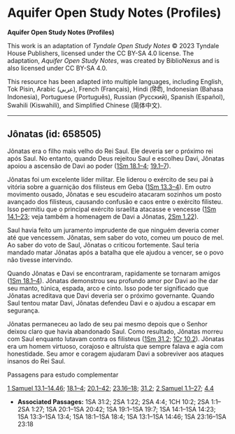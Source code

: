 # Aquifer Open Study Notes (Profiles)

**Aquifer Open Study Notes (Profiles)**

This work is an adaptation of *Tyndale Open Study Notes* © 2023 Tyndale House Publishers, licensed under the CC BY\-SA 4\.0 license. The adaptation, *Aquifer Open Study Notes*, was created by BiblioNexus and is also licensed under CC BY\-SA 4\.0\.

This resource has been adapted into multiple languages, including English, Tok Pisin, Arabic (عربي), French (Français), Hindi (हिंदी), Indonesian (Bahasa Indonesia), Portuguese (Português), Russian (Русский), Spanish (Español), Swahili (Kiswahili), and Simplified Chinese (简体中文).



--------------------------------

## Jônatas (id: 658505)

Jônatas era o filho mais velho do Rei Saul. Ele deveria ser o próximo rei após Saul. No entanto, quando Deus rejeitou Saul e escolheu Davi, Jônatas apoiou a ascensão de Davi ao poder ([1Sm 18\.1–4](https://ref.ly/1Sam18:1-1Sam18:4); [19\.1–7](https://ref.ly/1Sam19:1-1Sam19:7)).

Jônatas foi um excelente líder militar. Ele liderou o exército de seu pai à vitória sobre a guarnição dos filisteus em Geba ([1Sm 13\.3–4](https://ref.ly/1Sam13:3-1Sam13:4)). Em outro movimento ousado, Jônatas e seu escudeiro atacaram sozinhos um posto avançado dos filisteus, causando confusão e caos entre o exército filisteu. Isso permitiu que o principal exército israelita atacasse e vencesse ([1Sm 14\.1–23](https://ref.ly/1Sam14:1-1Sam14:23); veja também a homenagem de Davi a Jônatas, [2Sm 1\.22](https://ref.ly/2Sam1:22)).

Saul havia feito um juramento imprudente de que ninguém deveria comer até que vencessem. Jônatas, sem saber do voto, comeu um pouco de mel. Ao saber do voto de Saul, Jônatas o criticou fortemente. Saul teria mandado matar Jônatas após a batalha que ele ajudou a vencer, se o povo não tivesse intervindo.

Quando Jônatas e Davi se encontraram, rapidamente se tornaram amigos ([1Sm 18\.1–4](https://ref.ly/1Sam18:1-1Sam18:4)). Jônatas demonstrou seu profundo amor por Davi ao lhe dar seu manto, túnica, espada, arco e cinto. Isso pode ter significado que Jônatas acreditava que Davi deveria ser o próximo governante. Quando Saul tentou matar Davi, Jônatas defendeu Davi e o ajudou a escapar em segurança.

Jônatas permaneceu ao lado de seu pai mesmo depois que o Senhor deixou claro que havia abandonado Saul. Como resultado, Jônatas morreu com Saul enquanto lutavam contra os filisteus ([1Sm 31\.2](https://ref.ly/1Sam31:2); [1Cr 10\.2](https://ref.ly/1Chr10:2)). Jônatas era um homem virtuoso, corajoso e altruísta que sempre falava e agia com honestidade. Seu amor e coragem ajudaram Davi a sobreviver aos ataques insanos do Rei Saul.

Passagens para estudo complementar

[1 Samuel 13\.1–14\.46](https://ref.ly/1Sam13:1-1Sam14:46); [18\.1–4](https://ref.ly/1Sam18:1-1Sam18:4); [20\.1–42](https://ref.ly/1Sam20:1-1Sam20:42); [23\.16–18](https://ref.ly/1Sam23:16-1Sam23:18); [31\.2](https://ref.ly/1Sam31:2); [2 Samuel 1\.1–27](https://ref.ly/2Sam1:1-2Sam1:27); [4\.4](https://ref.ly/2Sam4:4)

* **Associated Passages:** 1SA 31:2; 2SA 1:22; 2SA 4:4; 1CH 10:2; 2SA 1:1–2SA 1:27; 1SA 20:1–1SA 20:42; 1SA 19:1–1SA 19:7; 1SA 14:1–1SA 14:23; 1SA 13:3–1SA 13:4; 1SA 18:1–1SA 18:4; 1SA 13:1–1SA 14:46; 1SA 23:16–1SA 23:18

